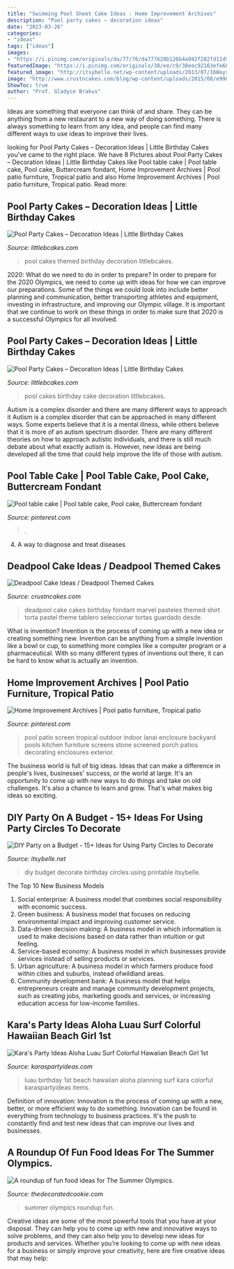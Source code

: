 ```yaml
---
title: "Swimming Pool Sheet Cake Ideas : Home Improvement Archives"
description: "Pool party cakes – decoration ideas"
date: "2023-03-26"
categories:
- "ideas"
tags: ["ideas"]
images:
- "https://i.pinimg.com/originals/da/77/76/da777628b126b4a942f282fd11d95e0f.jpg"
featuredImage: "https://i.pinimg.com/originals/38/ee/c9/38eec92163efe68435b1c74d6a5f5915.jpg"
featured_image: "http://itsybelle.net/wp-content/uploads/2013/07/16WaystoUsePartyCircles-710x1024.jpg"
image: "http://www.crustncakes.com/blog/wp-content/uploads/2015/08/e9988c86bf86d86eac6446691c7e0e4c.jpg"
ShowToc: true
author: "Prof. Gladyce Brakus"
---
```



Ideas are something that everyone can think of and share. They can be anything from a new restaurant to a new way of doing something. There is always something to learn from any idea, and people can find many different ways to use ideas to improve their lives.

	

		
looking for Pool Party Cakes – Decoration Ideas | Little Birthday Cakes you've came to the right place. We have 8 Pictures about Pool Party Cakes – Decoration Ideas | Little Birthday Cakes like Pool table cake | Pool table cake, Pool cake, Buttercream fondant, Home Improvement Archives | Pool patio furniture, Tropical patio and also Home Improvement Archives | Pool patio furniture, Tropical patio. Read more:
		
    
## Pool Party Cakes – Decoration Ideas | Little Birthday Cakes

<img loading=lazy src="http://www.littlebcakes.com/wp-content/uploads/2014/01/Pool-Party-Themed-Cakes.jpg" onerror="this.onerror=null;this.src='https://tse3.mm.bing.net/th?id=OIP.EjFlqjnV12W-m0Ryj_OE4QHaFj&amp;pid=15.1';" alt="Pool Party Cakes – Decoration Ideas | Little Birthday Cakes">

_Source: littlebcakes.com_

>pool cakes themed birthday decoration littlebcakes. 

	

2020: What do we need to do in order to prepare?
In order to prepare for the 2020 Olympics, we need to come up with ideas for how we can improve our preparations. Some of the things we could look into include better planning and communication, better transporting athletes and equipment, investing in infrastructure, and improving our Olympic village. It is important that we continue to work on these things in order to make sure that 2020 is a successful Olympics for all involved.

    
## Pool Party Cakes – Decoration Ideas | Little Birthday Cakes

<img loading=lazy src="http://www.littlebcakes.com/wp-content/uploads/2014/01/Pool-Party-Birthday-Cakes.jpg" onerror="this.onerror=null;this.src='https://tse3.mm.bing.net/th?id=OIP.euIoLmAfSP3u8jf_5Q4yjAHaKa&amp;pid=15.1';" alt="Pool Party Cakes – Decoration Ideas | Little Birthday Cakes">

_Source: littlebcakes.com_

>pool cakes birthday cake decoration littlebcakes. 

	

Autism is a complex disorder and there are many different ways to approach it
Autism is a complex disorder that can be approached in many different ways. Some experts believe that it is a mental illness, while others believe that it is more of an autism spectrum disorder. There are many different theories on how to approach autistic individuals, and there is still much debate about what exactly autism is. However, new ideas are being developed all the time that could help improve the life of those with autism.

    
## Pool Table Cake | Pool Table Cake, Pool Cake, Buttercream Fondant

<img loading=lazy src="https://i.pinimg.com/originals/da/77/76/da777628b126b4a942f282fd11d95e0f.jpg" onerror="this.onerror=null;this.src='https://tse4.mm.bing.net/th?id=OIP.4cdYHgIoZ2N_2KmZ7rcsfwHaJ6&amp;pid=15.1';" alt="Pool table cake | Pool table cake, Pool cake, Buttercream fondant">

_Source: pinterest.com_

>. 

	

4. A way to diagnose and treat diseases 

    
## Deadpool Cake Ideas / Deadpool Themed Cakes

<img loading=lazy src="http://www.crustncakes.com/blog/wp-content/uploads/2015/08/e9988c86bf86d86eac6446691c7e0e4c.jpg" onerror="this.onerror=null;this.src='https://tse1.mm.bing.net/th?id=OIP.g-bX5Nlx_UB7VteIN7fFmwHaHa&amp;pid=15.1';" alt="Deadpool Cake Ideas / Deadpool Themed Cakes">

_Source: crustncakes.com_

>deadpool cake cakes birthday fondant marvel pasteles themed shirt torta pastel theme tablero seleccionar tortas guardado desde. 

	

What is invention?
Invention is the process of coming up with a new idea or creating something new. Invention can be anything from a simple invention like a bowl or cup, to something more complex like a computer program or a pharmaceutical. With so many different types of inventions out there, it can be hard to know what is actually an invention.

    
## Home Improvement Archives | Pool Patio Furniture, Tropical Patio

<img loading=lazy src="https://i.pinimg.com/originals/38/ee/c9/38eec92163efe68435b1c74d6a5f5915.jpg" onerror="this.onerror=null;this.src='https://tse4.mm.bing.net/th?id=OIP.wVMRtw_Pfxja_vSCPYTQCwHaE7&amp;pid=15.1';" alt="Home Improvement Archives | Pool patio furniture, Tropical patio">

_Source: pinterest.com_

>pool patio screen tropical outdoor indoor lanai enclosure backyard pools kitchen furniture screens stone screened porch patios decorating enclosures exterior. 

	

The business world is full of big ideas. Ideas that can make a difference in people's lives, businesses' success, or the world at large. It's an opportunity to come up with new ways to do things and take on old challenges. It's also a chance to learn and grow. That's what makes big ideas so exciting.

    
## DIY Party On A Budget - 15+ Ideas For Using Party Circles To Decorate

<img loading=lazy src="http://itsybelle.net/wp-content/uploads/2013/07/16WaystoUsePartyCircles-710x1024.jpg" onerror="this.onerror=null;this.src='https://tse3.mm.bing.net/th?id=OIP.XoCiUIT_4rvppIUMBuDDMAHaKr&amp;pid=15.1';" alt="DIY Party on a Budget - 15+ Ideas for Using Party Circles to Decorate">

_Source: itsybelle.net_

>diy budget decorate birthday circles using printable itsybelle. 

	

The Top 10 New Business Models
1. Social enterprise: A business model that combines social responsibility with economic success.
2. Green business: A business model that focuses on reducing environmental impact and improving customer service.
3. Data-driven decision making: A business model in which information is used to make decisions based on data rather than intuition or gut feeling.
4. Service-based economy: A business model in which businesses provide services instead of selling products or services. 
5. Urban agriculture: A business model in which farmers produce food within cities and suburbs, instead ofwildland areas. 
6. Community development bank: A business model that helps entrepreneurs create and manage community development projects, such as creating jobs, marketing goods and services, or increasing education access for low-income families.

    
## Kara&#039;s Party Ideas Aloha Luau Surf Colorful Hawaiian Beach Girl 1st

<img loading=lazy src="https://www.karaspartyideas.com/wp-content/uploads/2012/10/546255_512763032087023_1544980263_n_600x900.jpg" onerror="this.onerror=null;this.src='https://tse1.mm.bing.net/th?id=OIP.6w73ROpF0bmOEAA94OILeAHaLH&amp;pid=15.1';" alt="Kara&#039;s Party Ideas Aloha Luau Surf Colorful Hawaiian Beach Girl 1st">

_Source: karaspartyideas.com_

>luau birthday 1st beach hawaiian aloha planning surf kara colorful karaspartyideas items. 

	

Definition of innovation:
Innovation is the process of coming up with a new, better, or more efficient way to do something. Innovation can be found in everything from technology to business practices. It's the push to constantly find and test new ideas that can improve our lives and businesses.

    
## A Roundup Of Fun Food Ideas For The Summer Olympics.

<img loading=lazy src="http://thedecoratedcookie.com/wp-content/uploads/2016/08/2016_summer-olympics-food-ideas.png" onerror="this.onerror=null;this.src='https://tse4.mm.bing.net/th?id=OIP.qBBpYjZIH4MGT6Zh-6hnKwHaOw&amp;pid=15.1';" alt="A roundup of fun food ideas for The Summer Olympics.">

_Source: thedecoratedcookie.com_

>summer olympics roundup fun. 

	

Creative ideas are some of the most powerful tools that you have at your disposal. They can help you to come up with new and innovative ways to solve problems, and they can also help you to develop new ideas for products and services. Whether you’re looking to come up with new ideas for a business or simply improve your creativity, here are five creative ideas that may help: 


